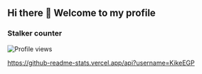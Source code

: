 ## Hi there 👋 Welcome to my profile


### Stalker counter
![Profile views](https://profile-counter.glitch.me/KikeEGP/count.svg)

https://github-readme-stats.vercel.app/api?username=KikeEGP

<!--
**KikeEGP/KikeEGP** is a ✨ _special_ ✨ repository because its `README.md` (this file) appears on your GitHub profile.

Here are some ideas to get you started:

- 🔭 I’m currently working on ...
- 🌱 I’m currently learning ...
- 👯 I’m looking to collaborate on ...
- 🤔 I’m looking for help with ...
- 💬 Ask me about ...
- 📫 How to reach me: ...
- 😄 Pronouns: ...
- ⚡ Fun fact: ...
-->
